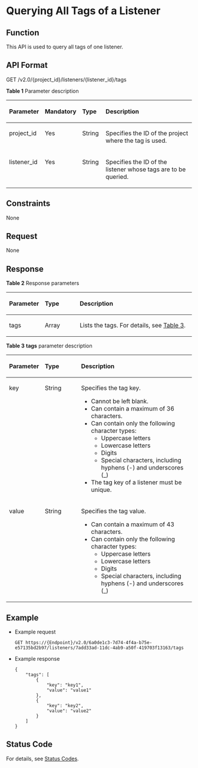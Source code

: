 # Querying All Tags of a Listener<a name="EN-US_TOPIC_0112614717"></a>

## Function<a name="section10810152375120"></a>

This API is used to query all tags of one listener.

## API Format<a name="section138111323135114"></a>

GET /v2.0/\{project\_id\}/listeners/\{listener\_id\}/tags

**Table  1**  Parameter description

<a name="table33323423"></a>
<table><thead align="left"><tr id="row8420641"><th class="cellrowborder" valign="top" width="14.85148514851485%" id="mcps1.2.5.1.1"><p id="p10983320"><a name="p10983320"></a><a name="p10983320"></a>Parameter</p>
</th>
<th class="cellrowborder" valign="top" width="13.861386138613863%" id="mcps1.2.5.1.2"><p id="p17233719"><a name="p17233719"></a><a name="p17233719"></a><strong id="b842352706192244"><a name="b842352706192244"></a><a name="b842352706192244"></a>Mandatory</strong></p>
</th>
<th class="cellrowborder" valign="top" width="12.871287128712872%" id="mcps1.2.5.1.3"><p id="p4164548117122"><a name="p4164548117122"></a><a name="p4164548117122"></a><strong id="b842352706145623"><a name="b842352706145623"></a><a name="b842352706145623"></a>Type</strong></p>
</th>
<th class="cellrowborder" valign="top" width="58.415841584158414%" id="mcps1.2.5.1.4"><p id="p53754023"><a name="p53754023"></a><a name="p53754023"></a>Description</p>
</th>
</tr>
</thead>
<tbody><tr id="row53906008171138"><td class="cellrowborder" valign="top" width="14.85148514851485%" headers="mcps1.2.5.1.1 "><p id="p16126074171144"><a name="p16126074171144"></a><a name="p16126074171144"></a>project_id</p>
</td>
<td class="cellrowborder" valign="top" width="13.861386138613863%" headers="mcps1.2.5.1.2 "><p id="p31143627171144"><a name="p31143627171144"></a><a name="p31143627171144"></a>Yes</p>
</td>
<td class="cellrowborder" valign="top" width="12.871287128712872%" headers="mcps1.2.5.1.3 "><p id="p39605860171144"><a name="p39605860171144"></a><a name="p39605860171144"></a>String</p>
</td>
<td class="cellrowborder" valign="top" width="58.415841584158414%" headers="mcps1.2.5.1.4 "><p id="p11184131"><a name="p11184131"></a><a name="p11184131"></a>Specifies the ID of the project where the tag is used.</p>
<p id="p8222164914610"><a name="p8222164914610"></a><a name="p8222164914610"></a></p>
</td>
</tr>
<tr id="row1686321181111"><td class="cellrowborder" valign="top" width="14.85148514851485%" headers="mcps1.2.5.1.1 "><p id="p15863201114114"><a name="p15863201114114"></a><a name="p15863201114114"></a>listener_id</p>
</td>
<td class="cellrowborder" valign="top" width="13.861386138613863%" headers="mcps1.2.5.1.2 "><p id="p486381113115"><a name="p486381113115"></a><a name="p486381113115"></a>Yes</p>
</td>
<td class="cellrowborder" valign="top" width="12.871287128712872%" headers="mcps1.2.5.1.3 "><p id="p17572199121311"><a name="p17572199121311"></a><a name="p17572199121311"></a>String</p>
</td>
<td class="cellrowborder" valign="top" width="58.415841584158414%" headers="mcps1.2.5.1.4 "><p id="p1220014383149"><a name="p1220014383149"></a><a name="p1220014383149"></a>Specifies the ID of the listener whose tags are to be queried.</p>
</td>
</tr>
</tbody>
</table>

## Constraints<a name="section6818192319515"></a>

None

## Request<a name="section11819223115112"></a>

None

## Response<a name="section181919235518"></a>

**Table  2**  Response parameters

<a name="table3825192305110"></a>
<table><thead align="left"><tr id="row169191237516"><th class="cellrowborder" valign="top" width="18%" id="mcps1.2.4.1.1"><p id="p49201323165110"><a name="p49201323165110"></a><a name="p49201323165110"></a>Parameter</p>
</th>
<th class="cellrowborder" valign="top" width="19%" id="mcps1.2.4.1.2"><p id="p12920172315511"><a name="p12920172315511"></a><a name="p12920172315511"></a><strong id="b65800984"><a name="b65800984"></a><a name="b65800984"></a>Type</strong></p>
</th>
<th class="cellrowborder" valign="top" width="63%" id="mcps1.2.4.1.3"><p id="p179201123145115"><a name="p179201123145115"></a><a name="p179201123145115"></a>Description</p>
</th>
</tr>
</thead>
<tbody><tr id="row13920162385113"><td class="cellrowborder" valign="top" width="18%" headers="mcps1.2.4.1.1 "><p id="p4920142316512"><a name="p4920142316512"></a><a name="p4920142316512"></a>tags</p>
</td>
<td class="cellrowborder" valign="top" width="19%" headers="mcps1.2.4.1.2 "><p id="en-us_topic_0101983303_p4459890810595"><a name="en-us_topic_0101983303_p4459890810595"></a><a name="en-us_topic_0101983303_p4459890810595"></a>Array</p>
</td>
<td class="cellrowborder" valign="top" width="63%" headers="mcps1.2.4.1.3 "><p id="p6920122313513"><a name="p6920122313513"></a><a name="p6920122313513"></a>Lists the tags. For details, see <a href="#table9829182310517">Table 3</a>.</p>
</td>
</tr>
</tbody>
</table>

**Table  3** **tags**  parameter description

<a name="table9829182310517"></a>
<table><thead align="left"><tr id="row1792014233515"><th class="cellrowborder" valign="top" width="17%" id="mcps1.2.4.1.1"><p id="p109201923175119"><a name="p109201923175119"></a><a name="p109201923175119"></a>Parameter</p>
</th>
<th class="cellrowborder" valign="top" width="20%" id="mcps1.2.4.1.2"><p id="p49201423115115"><a name="p49201423115115"></a><a name="p49201423115115"></a><strong id="b2107812107"><a name="b2107812107"></a><a name="b2107812107"></a>Type</strong></p>
</th>
<th class="cellrowborder" valign="top" width="63%" id="mcps1.2.4.1.3"><p id="p1692018233514"><a name="p1692018233514"></a><a name="p1692018233514"></a>Description</p>
</th>
</tr>
</thead>
<tbody><tr id="row19201523175116"><td class="cellrowborder" valign="top" width="17%" headers="mcps1.2.4.1.1 "><p id="p189201923185113"><a name="p189201923185113"></a><a name="p189201923185113"></a>key</p>
</td>
<td class="cellrowborder" valign="top" width="20%" headers="mcps1.2.4.1.2 "><p id="p6920112314513"><a name="p6920112314513"></a><a name="p6920112314513"></a>String</p>
</td>
<td class="cellrowborder" valign="top" width="63%" headers="mcps1.2.4.1.3 "><p id="p62916971916"><a name="p62916971916"></a><a name="p62916971916"></a>Specifies the tag key.</p>
<a name="ul5708182422218"></a><a name="ul5708182422218"></a><ul id="ul5708182422218"><li>Cannot be left blank.</li><li>Can contain a maximum of 36 characters.</li><li>Can contain only the following character types:<a name="ul18708824152211"></a><a name="ul18708824152211"></a><ul id="ul18708824152211"><li>Uppercase letters</li><li>Lowercase letters</li><li>Digits</li><li>Special characters, including hyphens (-) and underscores (_)</li></ul>
</li><li>The tag key of a listener must be unique.</li></ul>
</td>
</tr>
<tr id="row1920182314511"><td class="cellrowborder" valign="top" width="17%" headers="mcps1.2.4.1.1 "><p id="p69206234515"><a name="p69206234515"></a><a name="p69206234515"></a>value</p>
</td>
<td class="cellrowborder" valign="top" width="20%" headers="mcps1.2.4.1.2 "><p id="p9920162319514"><a name="p9920162319514"></a><a name="p9920162319514"></a>String</p>
</td>
<td class="cellrowborder" valign="top" width="63%" headers="mcps1.2.4.1.3 "><p id="p12104112111915"><a name="p12104112111915"></a><a name="p12104112111915"></a>Specifies the tag value.</p>
<a name="ul17709124142210"></a><a name="ul17709124142210"></a><ul id="ul17709124142210"><li>Can contain a maximum of 43 characters.</li><li>Can contain only the following character types:<a name="ul670952492214"></a><a name="ul670952492214"></a><ul id="ul670952492214"><li>Uppercase letters</li><li>Lowercase letters</li><li>Digits</li><li>Special characters, including hyphens (-) and underscores (_)</li></ul>
</li></ul>
</td>
</tr>
</tbody>
</table>

## Example<a name="section1774210310292"></a>

-   Example request

    ```
    GET https://{Endpoint}/v2.0/6a0de1c3-7d74-4f4a-b75e-e57135bd2b97/listeners/7add33ad-11dc-4ab9-a50f-419703f13163/tags
    ```


-   Example response

    ```
    {
        "tags": [
            {
                "key": "key1", 
                "value": "value1"
            }, 
            {
                "key": "key2", 
                "value": "value2"
            }
        ]
    }
    ```


## Status Code<a name="section0843122311511"></a>

For details, see  [Status Codes](status-codes-enhanced.md).

